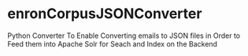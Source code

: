 # enronCorpusJSONConverter
Python Converter To Enable Converting emails to JSON files in Order to Feed them into Apache Solr for Seach and Index on the Backend
